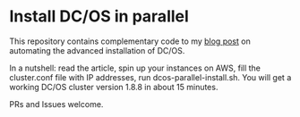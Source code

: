 # Install DC/OS in parallel

This repository contains complementary code to my [blog post](https://dobriak.github.io/post/automated-advanced-dcos-installation/) on automating the advanced installation of DC/OS.

In a nutshell: read the article, spin up your instances on AWS, fill the cluster.conf file with IP addresses, run dcos-parallel-install.sh. You will get a working DC/OS cluster version 1.8.8 in about 15 minutes.

PRs and Issues welcome.